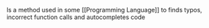 Is a method used in some [[Programming Language]] to finds typos, incorrect function calls and autocompletes code
